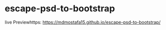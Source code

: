 # escape-psd-to-bootstrap

live Previewhttps: https://mdmostafa15.github.io/escape-psd-to-bootstrap/

